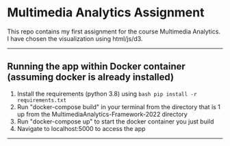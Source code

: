 # Multimedia Analytics Assignment #

This repo contains my first assignment for the course Multimedia Analytics. I have chosen the visualization using html/js/d3.

---

## Running the app within Docker container (assuming docker is already installed) ##

1) Install the requirements (python 3.8) using ```bash pip install -r requirements.txt```
2) Run "docker-compose build" in your terminal from the directory that is 1 up from the MultimediaAnalytics-Framework-2022 directory
3) Run "docker-compose up" to start the docker container you just build
4) Navigate to localhost:5000 to access the app

---
